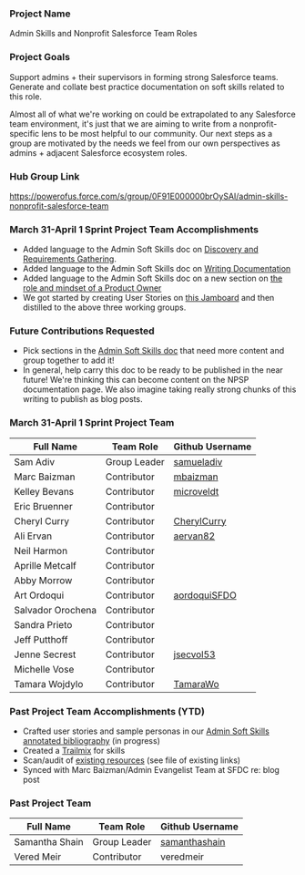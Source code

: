 ### Project Name
Admin Skills and Nonprofit Salesforce Team Roles

### Project Goals
Support admins + their supervisors in forming strong Salesforce teams. Generate and collate best practice documentation on soft skills related to this role.

Almost all of what we're working on could be extrapolated to any Salesforce team environment, it's just that we are aiming to write from a nonprofit-specific lens to be most helpful to our community. Our next steps as a group are motivated by the needs we feel from our own perspectives as admins + adjacent Salesforce ecosystem roles.

### Hub Group Link
https://powerofus.force.com/s/group/0F91E000000brOySAI/admin-skills-nonprofit-salesforce-team


### March 31-April 1 Sprint Project Team Accomplishments
* Added language to the Admin Soft Skills doc on [Discovery and Requirements Gathering](https://docs.google.com/document/d/1Zm7H5ItAS-UZC8IVvlzNYG_ZV3QXkP4FAC-C9IILP4Q/edit#heading=h.d6zhlmlvcbk). 
* Added language to the Admin Soft Skills doc on [Writing Documentation](https://docs.google.com/document/d/1Zm7H5ItAS-UZC8IVvlzNYG_ZV3QXkP4FAC-C9IILP4Q/edit#heading=h.ig36o3e2d60j)
* Added language to the Admin Soft Skills doc on a new section on [the role and mindset of a Product Owner](https://docs.google.com/document/d/1Zm7H5ItAS-UZC8IVvlzNYG_ZV3QXkP4FAC-C9IILP4Q/edit#heading=h.wqo2w4wq4qxm)
* We got started by creating User Stories on [this Jamboard](https://jamboard.google.com/d/1zp4X2IOMyRkd_D4ZL0_sxPZrxPkT7LvF2SfPAToK2yE/viewer?f=0) and then distilled to the above three working groups.


### Future Contributions Requested
* Pick sections in the [Admin Soft Skills doc](https://docs.google.com/document/d/1Zm7H5ItAS-UZC8IVvlzNYG_ZV3QXkP4FAC-C9IILP4Q/edit) that need more content and group together to add it!
* In general, help carry this doc to be ready to be published in the near future! We're thinking this can become content on the NPSP documentation page. We also imagine taking really strong chunks of this writing to publish as blog posts.


### March 31-April 1 Sprint Project Team
Full Name | Team Role | Github Username
------------ | ------------- | ------------- |
Sam Adiv | Group Leader | [samueladiv](https://github.com/samueladiv)
Marc Baizman | Contributor | [mbaizman](https://github.com/mbaizman)
Kelley Bevans | Contributor | [microveldt](https://github.com/microveldt)
Eric Bruenner | Contributor
Cheryl Curry | Contributor | [CherylCurry](https://github.com/CherylCurry)
Ali Ervan | Contributor | [aervan82](https://github.com/aervan82)
Neil Harmon | Contributor
Aprille Metcalf | Contributor
Abby Morrow | Contributor
Art Ordoqui | Contributor | [aordoquiSFDO](https://github.com/aordoquiSFDO)
Salvador Orochena | Contributor
Sandra Prieto | Contributor
Jeff Putthoff | Contributor
Jenne Secrest | Contributor | [jsecvol53](https://github.com/jsecvol53)
Michelle Vose | Contributor
Tamara Wojdylo | Contributor | [TamaraWo](https://github.com/TamaraWo)



### Past Project Team Accomplishments (YTD)
* Crafted user stories and sample personas in our [Admin Soft Skills annotated bibliography](https://docs.google.com/document/d/1Zm7H5ItAS-UZC8IVvlzNYG_ZV3QXkP4FAC-C9IILP4Q/edit) (in progress)
* Created a [Trailmix](https://trailhead.salesforce.com/users/0055000000614D0AAI/trailmixes/admin-soft-skills) for skills
* Scan/audit of [existing resources](https://docs.google.com/spreadsheets/d/1BYHMNdWDvHSsSPD-JUCSUsXztO8h72AW5P3aF-N4VxQ/edit#gid=0) (see file of existing links)
* Synced with Marc Baizman/Admin Evangelist Team at SFDC re: blog post

### Past Project Team
Full Name | Team Role | Github Username
------------ | ------------- | ------------- |
Samantha Shain | Group Leader | [samanthashain](https://github.com/samanthashain)
Vered Meir | Contributor | veredmeir 
